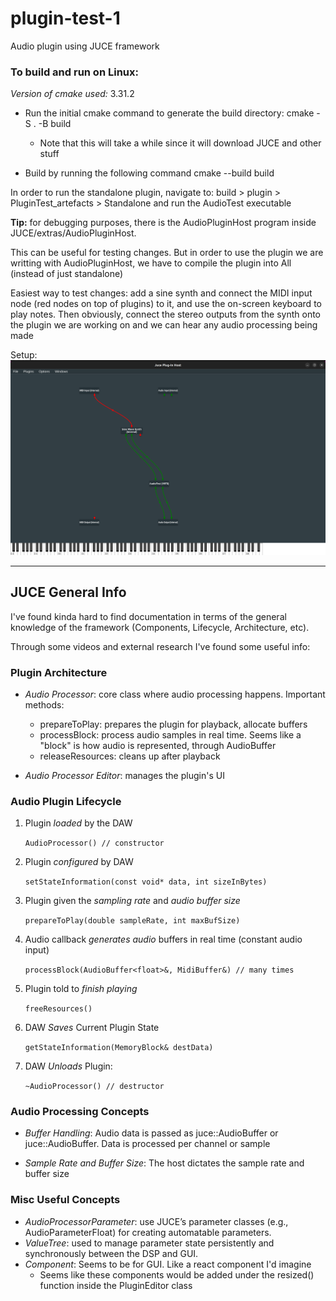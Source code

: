# plugin-test-1
Audio plugin using JUCE framework


### To build and run on Linux:
*Version of cmake used:* 3.31.2
- Run the initial cmake command to generate the build directory: cmake -S . -B build
    - Note that this will take a while since it will download JUCE and other stuff

- Build by running the following command cmake --build build

In order to run the standalone plugin, navigate to: build > plugin > PluginTest_artefacts > Standalone and run the AudioTest executable


**Tip:** for debugging purposes, there is the AudioPluginHost program inside JUCE/extras/AudioPluginHost.

This can be useful for testing changes. But in order to use the plugin we are writting with AudioPluginHost, we have to compile the plugin into All (instead of just standalone)

Easiest way to test changes: add a sine synth and connect the MIDI input node (red nodes on top of plugins) to it, and use the on-screen keyboard to play notes. Then obviously, connect the stereo outputs from the synth onto the plugin we are working on and we can hear any audio processing being made

Setup:
![alt text](AudioPluginHost-setup.png)

---

## JUCE General Info
I've found kinda hard to find documentation in terms of the general knowledge of the framework (Components, Lifecycle, Architecture, etc).

Through some videos and external research I've found some useful info:

### Plugin Architecture
- *Audio Processor*: core class where audio processing happens. Important methods:
    - prepareToPlay: prepares the plugin for playback, allocate buffers
    - processBlock: process audio samples in real time. Seems like a "block" is how audio is represented, through AudioBuffer<float>
    - releaseResources: cleans up after playback

- *Audio Processor Editor*: manages the plugin's UI

### Audio Plugin Lifecycle
1. Plugin *loaded* by the DAW

    `AudioProcessor() // constructor`

2. Plugin *configured* by DAW

    `setStateInformation(const void* data, int sizeInBytes)`

3. Plugin given the *sampling rate* and *audio buffer size*

    `prepareToPlay(double sampleRate, int maxBufSize)`

4. Audio callback *generates audio* buffers in real time (constant audio input)

    `processBlock(AudioBuffer<float>&, MidiBuffer&) // many times`

5. Plugin told to *finish playing*

    `freeResources()`

6. DAW *Saves* Current Plugin State

    `getStateInformation(MemoryBlock& destData)`

7. DAW *Unloads* Plugin:

    `~AudioProcessor() // destructor`


### Audio Processing Concepts
- *Buffer Handling*: Audio data is passed as juce::AudioBuffer<float> or juce::AudioBuffer<double>. Data is processed per channel or sample

- *Sample Rate and Buffer Size*: The host dictates the sample rate and buffer size

### Misc Useful Concepts
- *AudioProcessorParameter*: use JUCE’s parameter classes (e.g., AudioParameterFloat) for creating automatable parameters.
- *ValueTree*: used to manage parameter state persistently and synchronously between the DSP and GUI.
- *Component*: Seems to be for GUI. Like a react component I'd imagine
    - Seems like these components would be added under the resized() function inside the PluginEditor class